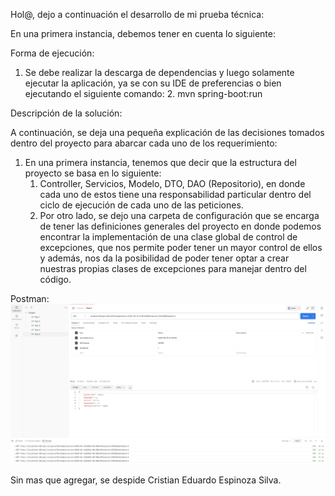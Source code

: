 Hol@, dejo a continuación el desarrollo de mi prueba técnica:

En una primera instancia, debemos tener en cuenta lo siguiente: 

Forma de ejecución:

1. Se debe realizar la descarga de dependencias y luego solamente ejecutar la aplicación, ya se con su IDE de preferencias o bien 
ejecutando el siguiente comando:
   2. mvn spring-boot:run

Descripción de la solución: 

A continuación, se deja una pequeña explicación de las decisiones tomados dentro del proyecto para abarcar cada uno de los requerimiento: 

1. En una primera instancia, tenemos que decir que la estructura del proyecto se basa en lo siguiente:
   1. Controller, Servicios, Modelo, DTO, DAO (Repositorio), en donde cada uno de estos tiene una responsabilidad
   particular dentro del ciclo de ejecución de cada uno de las peticiones. 
   2. Por otro lado, se dejo una carpeta de configuración que se encarga de tener las definiciones generales del proyecto
   en donde podemos encontrar la implementación de una clase global de control de excepciones, que nos permite
    poder tener un mayor control de ellos y además, nos da la posibilidad de poder tener optar a crear nuestras propias
   clases de excepciones para manejar dentro del código.

Postman:
![</span><span>Oxigent Api](https://github.com/CrisEspinoza/oxigent/blob/main/images/postman.png)

Sin mas que agregar, se despide Cristian Eduardo Espinoza Silva. 
